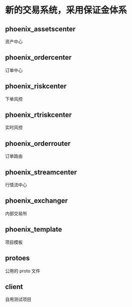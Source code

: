 # 新的交易系统，采用保证金体系

## phoenix_assetscenter

资产中心

## phoenix_ordercenter

订单中心

## phoenix_riskcenter

下单风控

## phoenix_rtriskcenter

实时风控

## phoenix_orderrouter

订单路由

## phoenix_streamcenter

行情流中心

## phoenix_exchanger

内部交易所

## phoenix_template

项目模板

## protoes

公用的 proto 文件

## client

自用测试项目

